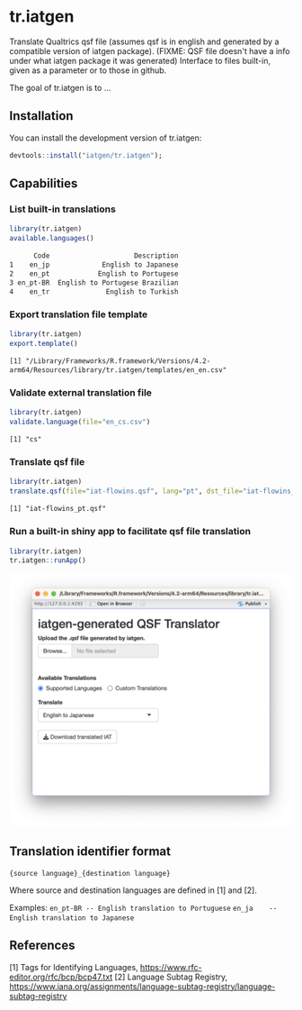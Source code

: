 
# tr.iatgen

Translate Qualtrics qsf file (assumes qsf is in english and generated by a compatible version of iatgen package).
(FIXME: QSF file doesn't have a info under what iatgen package it was generated)
Interface to files built-in, given as a parameter or to those in github.

<!-- badges: start -->
<!-- badges: end -->

The goal of tr.iatgen is to ...

## Installation

You can install the development version of tr.iatgen:

``` r
devtools::install("iatgen/tr.iatgen");
```

## Capabilities

### List built-in translations

``` r
library(tr.iatgen)
available.languages()
```

``` output
      Code                     Description
1    en_jp             English to Japanese
2    en_pt            English to Portugese
3 en_pt-BR  English to Portugese Brazilian
4    en_tr              English to Turkish
```

### Export translation file template

``` r
library(tr.iatgen)
export.template()
```

``` output
[1] "/Library/Frameworks/R.framework/Versions/4.2-arm64/Resources/library/tr.iatgen/templates/en_en.csv"
```

### Validate external translation file

``` r
library(tr.iatgen)
validate.language(file="en_cs.csv")
```

``` output
[1] "cs"
```


### Translate qsf file

``` r
library(tr.iatgen)
translate.qsf(file="iat-flowins.qsf", lang="pt", dst_file="iat-flowins_pt.qsf")
```

``` output
[1] "iat-flowins_pt.qsf"
```

### Run a built-in shiny app to facilitate qsf file translation


``` r
library(tr.iatgen)
tr.iatgen::runApp()
```

![runApp output](https://github.com/iatgen/tr.iatgen/blob/main/vignettes/runApp.png?raw=true)


## Translation identifier format

```{source language}_{destination language}```

Where source and destination languages are defined in [1] and [2].

Examples:
```en_pt-BR -- English translation to Portuguese``` 
```en_ja    -- English translation to Japanese``` 


## References

[1] Tags for Identifying Languages, https://www.rfc-editor.org/rfc/bcp/bcp47.txt
[2] Language Subtag Registry, https://www.iana.org/assignments/language-subtag-registry/language-subtag-registry

